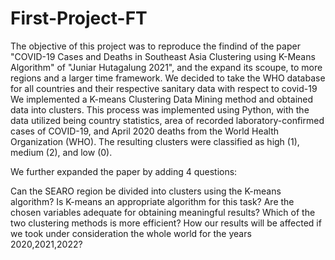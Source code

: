 # First-Project-FT
The objective of this project was to reproduce the findind of the paper "COVID-19 Cases and Deaths in Southeast Asia Clustering using K-Means Algorithm" of "Juniar Hutagalung 2021", and the expand its scoupe,
to more regions and a larger time framework.
We decided to take the WHO database for all countries and their respective sanitary data with respect to covid-19
We implemented a K-means Clustering Data Mining method and obtained data into clusters. This process was implemented using Python, with the data utilized being country statistics, area of recorded laboratory-confirmed cases of COVID-19, and April 2020 deaths from the World Health Organization (WHO). The resulting clusters were classified as high (1), medium (2), and low (0).

We further expanded the paper by adding 4 questions:

Can the SEARO region be divided into clusters using the K-means algorithm?
Is K-means an appropriate algorithm for this task?
Are the chosen variables adequate for obtaining meaningful results?
Which of the two clustering methods is more efficient?
How our results will be affected if we took under consideration the whole world for the years 2020,2021,2022?
